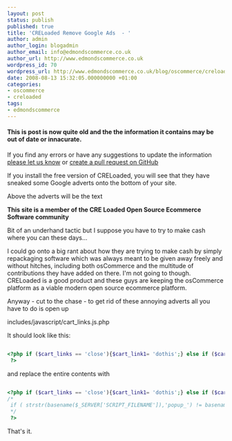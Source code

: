 ```yaml
---
layout: post
status: publish
published: true
title: 'CRELoaded Remove Google Ads  - '
author: admin
author_login: blogadmin
author_email: info@edmondscommerce.co.uk
author_url: http://www.edmondscommerce.co.uk
wordpress_id: 70
wordpress_url: http://www.edmondscommerce.co.uk/blog/oscommerce/creloaded-remove-google-ads/
date: 2008-08-13 15:32:05.000000000 +01:00
categories:
- oscommerce
- creloaded
tags:
- edmondscommerce
---
```

<div class="oldpost"><h4>This is post is now quite old and the the information it contains may be out of date or innacurate.</h4>
<p>
If you find any errors or have any suggestions to update the information <a href="http://edmondscommerce.github.io/contact-us/index.html">please let us know</a>
or <a href="https://github.com/edmondscommerce/edmondscommerce.github.io">create a pull request on GitHub</a>
</p>
</div>
If you install the free version of CRELoaded, you will see that they have sneaked some Google adverts onto the bottom of your site. 

Above the adverts will be the text

<strong>This site is a member of the CRE Loaded Open Source Ecommerce Software community</strong>

Bit of an underhand tactic but I suppose you have to try to make cash where you can these days...

I could go onto a big rant about how they are trying to make cash by simply repackaging software which was always meant to be given away freely and without hitches, including both osCommerce and the multitude of contributions they have added on there. I'm not going to though. CRELoaded is a good product and these guys are keeping the osCommerce platform as a viable modern open source ecommerce platform.

Anyway - cut to the chase - to get rid of these annoying adverts all you have to do is open up

includes/javascript/cart_links.js.php

It should look like this:

```php

<?php if ($cart_links == 'close'){$cart_link1= 'dothis';} else if ($cart_links == 'close') {$paymentclose = 'true';} if ( strstr(basename($_SERVER['SCRIPT_FILENAME']),'popup_') != basename($_SERVER['SCRIPT_FILENAME'] ) ) {@include('http://www.creloaded.com/cre_google.js');}
 ?>

```

and replace the entire contents with

```php

<?php if ($cart_links == 'close'){$cart_link1= 'dothis';} else if ($cart_links == 'close') {$paymentclose = 'true';}
/*
 if ( strstr(basename($_SERVER['SCRIPT_FILENAME']),'popup_') != basename($_SERVER['SCRIPT_FILENAME'] ) ) {@include('http://www.creloaded.com/cre_google.js');}
 */
 ?>

```

That's it.
